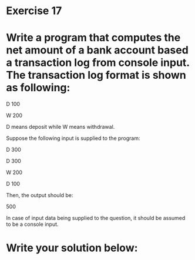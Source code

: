 # Exercise 17
# Write a program that computes the net amount of a bank account based a transaction log from console input. The transaction log format is shown as following:

D 100

W 200



D means deposit while W means withdrawal.

Suppose the following input is supplied to the program:

D 300

D 300

W 200

D 100

Then, the output should be:

500



In case of input data being supplied to the question, it should be assumed to be a console input.





# Write your solution below:
